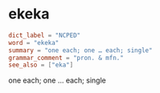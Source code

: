 # ekeka

``` toml
dict_label = "NCPED"
word = "ekeka"
summary = "one each; one … each; single"
grammar_comment = "pron. & mfn."
see_also = ["eka"]
```

one each; one … each; single

